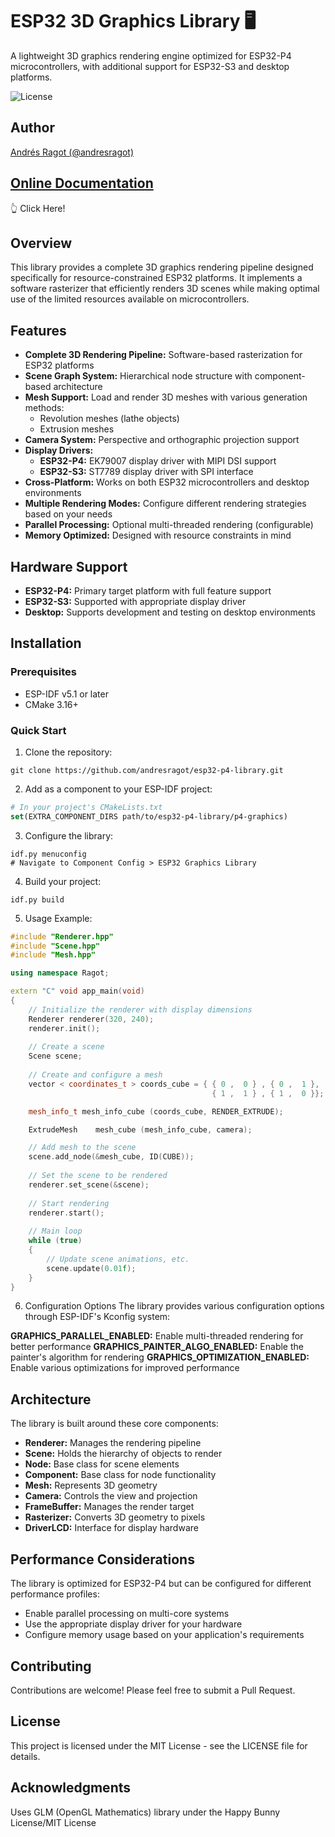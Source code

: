 # ESP32 3D Graphics Library 🖥️
A lightweight 3D graphics rendering engine optimized for ESP32-P4 microcontrollers, with additional support for ESP32-S3 and desktop platforms.

<img alt="License" src="https://img.shields.io/badge/license-MIT-blue.svg">

## Author
[Andrés Ragot (@andresragot)](https://github.com/andresragot)

## [Online Documentation](https://andresragot.github.io/esp32-p4-library/)
👆 Click Here!

## Overview
This library provides a complete 3D graphics rendering pipeline designed specifically for resource-constrained ESP32 platforms. It implements a software rasterizer that efficiently renders 3D scenes while making optimal use of the limited resources available on microcontrollers.

## Features
* **Complete 3D Rendering Pipeline:** Software-based rasterization for ESP32 platforms
* **Scene Graph System:** Hierarchical node structure with component-based architecture
* **Mesh Support:** Load and render 3D meshes with various generation methods:
  * Revolution meshes (lathe objects)
  * Extrusion meshes
* **Camera System:** Perspective and orthographic projection support
* **Display Drivers:**
  * **ESP32-P4:** EK79007 display driver with MIPI DSI support
  * **ESP32-S3:** ST7789 display driver with SPI interface
* **Cross-Platform:** Works on both ESP32 microcontrollers and desktop environments
* **Multiple Rendering Modes:** Configure different rendering strategies based on your needs
* **Parallel Processing:** Optional multi-threaded rendering (configurable)
* **Memory Optimized:** Designed with resource constraints in mind
## Hardware Support
* **ESP32-P4:** Primary target platform with full feature support
* **ESP32-S3:** Supported with appropriate display driver
* **Desktop:** Supports development and testing on desktop environments
## Installation
### Prerequisites
* ESP-IDF v5.1 or later
* CMake 3.16+
### Quick Start
1. Clone the repository:
```console
git clone https://github.com/andresragot/esp32-p4-library.git
```

2. Add as a component to your ESP-IDF project:
```CMake
# In your project's CMakeLists.txt
set(EXTRA_COMPONENT_DIRS path/to/esp32-p4-library/p4-graphics)
```
3. Configure the library:
```console
idf.py menuconfig
# Navigate to Component Config > ESP32 Graphics Library
```
4. Build your project:
```console
idf.py build
```
5. Usage Example:
```cpp
#include "Renderer.hpp"
#include "Scene.hpp"
#include "Mesh.hpp"

using namespace Ragot;

extern "C" void app_main(void)
{
    // Initialize the renderer with display dimensions
    Renderer renderer(320, 240);
    renderer.init();
    
    // Create a scene
    Scene scene;
    
    // Create and configure a mesh
    vector < coordinates_t > coords_cube = { { 0 ,  0 } , { 0 ,  1 },
                                             { 1 ,  1 } , { 1 ,  0 }};

    mesh_info_t mesh_info_cube (coords_cube, RENDER_EXTRUDE);

    ExtrudeMesh    mesh_cube (mesh_info_cube, camera);

    // Add mesh to the scene
    scene.add_node(&mesh_cube, ID(CUBE));
    
    // Set the scene to be rendered
    renderer.set_scene(&scene);
    
    // Start rendering
    renderer.start();
    
    // Main loop
    while (true)
    {
        // Update scene animations, etc.
        scene.update(0.01f);
    }
}
```
6. Configuration Options
  The library provides various configuration options through ESP-IDF's Kconfig system:
  
  **GRAPHICS_PARALLEL_ENABLED:** Enable multi-threaded rendering for better performance
  **GRAPHICS_PAINTER_ALGO_ENABLED:** Enable the painter's algorithm for rendering
  **GRAPHICS_OPTIMIZATION_ENABLED:** Enable various optimizations for improved performance

## Architecture
The library is built around these core components:

* **Renderer:** Manages the rendering pipeline
* **Scene:** Holds the hierarchy of objects to render
* **Node:** Base class for scene elements
* **Component:** Base class for node functionality
* **Mesh:** Represents 3D geometry
* **Camera:** Controls the view and projection
* **FrameBuffer:** Manages the render target
* **Rasterizer:** Converts 3D geometry to pixels
* **DriverLCD:** Interface for display hardware

## Performance Considerations
The library is optimized for ESP32-P4 but can be configured for different performance profiles:

* Enable parallel processing on multi-core systems
* Use the appropriate display driver for your hardware
* Configure memory usage based on your application's requirements

## Contributing
Contributions are welcome! Please feel free to submit a Pull Request.

## License
This project is licensed under the MIT License - see the LICENSE file for details.

## Acknowledgments
Uses GLM (OpenGL Mathematics) library under the Happy Bunny License/MIT License
